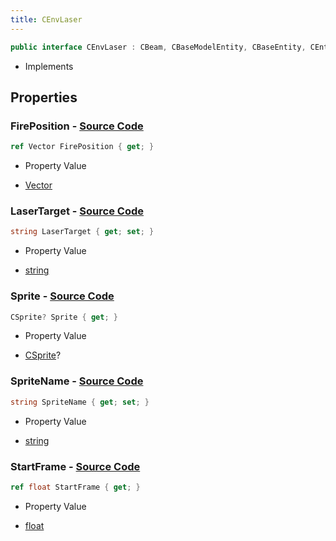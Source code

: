 ```yaml
---
title: CEnvLaser
---
```


```csharp
public interface CEnvLaser : CBeam, CBaseModelEntity, CBaseEntity, CEntityInstance, ISchemaClass<CEntityInstance>, ISchemaClass<CBaseEntity>, ISchemaClass<CBaseModelEntity>, ISchemaClass<CBeam>, ISchemaClass<CEnvLaser>, ISchemaField, ISchemaClass, INativeHandle
```

- Implements

## Properties

### **FirePosition** - [Source Code](https://github.com/swiftly-solution/swiftlys2/blob/main/managed/src/SwiftlyS2.Generated/Schemas/Interfaces/CEnvLaser.cs#L22)

```csharp
ref Vector FirePosition { get; }
```

- Property Value

- [Vector](/docs/api/shared/natives/vector)

### **LaserTarget** - [Source Code](https://github.com/swiftly-solution/swiftlys2/blob/main/managed/src/SwiftlyS2.Generated/Schemas/Interfaces/CEnvLaser.cs#L16)

```csharp
string LaserTarget { get; set; }
```

- Property Value

- [string](https://learn.microsoft.com/dotnet/api/system.string)

### **Sprite** - [Source Code](https://github.com/swiftly-solution/swiftlys2/blob/main/managed/src/SwiftlyS2.Generated/Schemas/Interfaces/CEnvLaser.cs#L18)

```csharp
CSprite? Sprite { get; }
```

- Property Value

- [CSprite](/docs/api/shared/schemadefinitions/csprite)?

### **SpriteName** - [Source Code](https://github.com/swiftly-solution/swiftlys2/blob/main/managed/src/SwiftlyS2.Generated/Schemas/Interfaces/CEnvLaser.cs#L20)

```csharp
string SpriteName { get; set; }
```

- Property Value

- [string](https://learn.microsoft.com/dotnet/api/system.string)

### **StartFrame** - [Source Code](https://github.com/swiftly-solution/swiftlys2/blob/main/managed/src/SwiftlyS2.Generated/Schemas/Interfaces/CEnvLaser.cs#L24)

```csharp
ref float StartFrame { get; }
```

- Property Value

- [float](https://learn.microsoft.com/dotnet/api/system.single)

